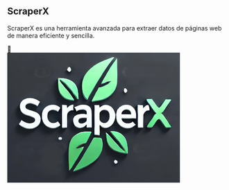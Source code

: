 ## ScraperX  

ScraperX es una herramienta avanzada para extraer datos de páginas web de manera eficiente y sencilla.  

🚀  
![ScraperX](https://raw.githubusercontent.com/JomaorX/ScraperX/main/public/imagenes/scraperX-grande.webp)
